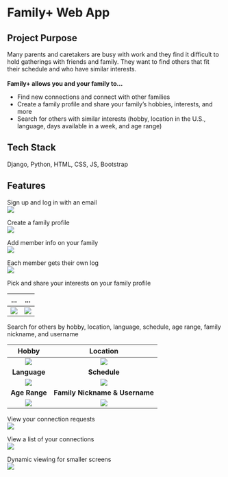 # Family+ Web App

## Project Purpose

Many parents and caretakers are busy with work and they find it difficult to hold gatherings with friends and family. They want to find others that fit their schedule and who have similar interests.
<br><br>
**Family+ allows you and your family to...**
- Find new connections and connect with other families
- Create a family profile and share your family’s hobbies, interests, and more
- Search for others with similar interests (hobby, location in the U.S., language, days available in a week, and age range) 

## Tech Stack
Django, Python, HTML, CSS, JS, Bootstrap

## Features
Sign up and log in with an email <br>
![](./demo_media/01_signup_login.gif)

Create a family profile <br>
![](./demo_media/02_login_create_profile.gif)

Add member info on your family <br>
![](./demo_media/03_family_profile.gif)

Each member gets their own log <br>
![](./demo_media/04_family_member_log.jpg)

Pick and share your interests on your family profile

... | ...
---|---
![](./demo_media/05_edit_interests1.gif) | ![](./demo_media/06_edit_interests2.gif)

Search for others by hobby, location, language, schedule, age range, family nickname, and username

Hobby | Location
:---:|:---:
![](./demo_media/07_search_demos/01_search_hobby.gif) | ![](./demo_media/07_search_demos/02_search_location.gif)
**Language** | **Schedule**
![](./demo_media/07_search_demos/03_search_language.gif) | ![](./demo_media/07_search_demos/04_search_schedule.gif)
**Age Range** | **Family Nickname & Username**
![](./demo_media/07_search_demos/05_search_age_range.gif) | ![](./demo_media/07_search_demos/06_search_nickname_username.gif)

View your connection requests <br>
![](./demo_media/08_connect_requests.jpg)

View a list of your connections <br>
![](./demo_media/09_connections_list_modal.gif)

Dynamic viewing for smaller screens <br>
![](./demo_media/10_dynamic_view.jpg)
